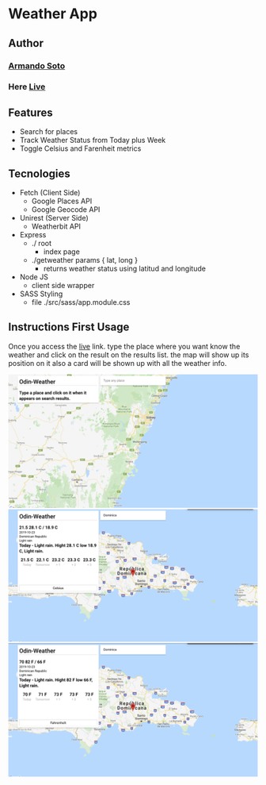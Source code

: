# Weather App
## Author 
### [Armando Soto](https://github.com/SotoArmando)
### Here [Live](heroku.com)


## Features
  - Search for places
  - Track Weather Status from Today plus Week
  - Toggle Celsius and Farenheit metrics
  
## Tecnologies
  - Fetch (Client Side)
    - Google Places API
    - Google Geocode API
  - Unirest (Server Side)
    - Weatherbit API
  - Express
    - ./ root
        - index page
    - ./getweather params { lat, long } 
        - returns weather status using latitud and longitude
  - Node JS
     - client side wrapper
  - SASS Styling 
    - file ./src/sass/app.module.css
  
## Instructions First Usage

Once you access the [live](heroku.com) link. type the place where you want know the weather and click on the result on the results list. the map will show up its position on it also a card will be shown up with all the weather info.

![Alt text](doc/png1.png?raw=true "Screenshot 1")
![Alt text](doc/png2.png?raw=true "Screenshot 2")
![Alt text](doc/png3.png?raw=true "Screenshot 3")

